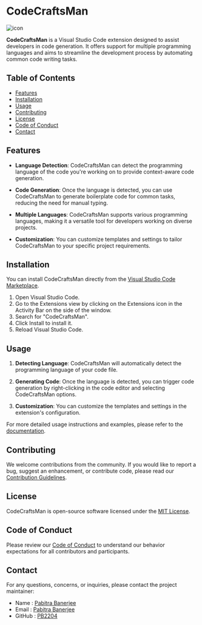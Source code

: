 # CodeCraftsMan

![icon](https://github.com/PB2204/CodeCraftsMan/assets/120979437/2a5c057b-b4fd-49dd-88b3-c2f98fbd8019)

**CodeCraftsMan** is a Visual Studio Code extension designed to assist developers in code generation. It offers support for multiple programming languages and aims to streamline the development process by automating common code writing tasks.

## Table of Contents

- [Features](#features)
- [Installation](#installation)
- [Usage](#usage)
- [Contributing](#contributing)
- [License](#license)
- [Code of Conduct](#code-of-conduct)
- [Contact](#contact)

## Features

- **Language Detection**: CodeCraftsMan can detect the programming language of the code you're working on to provide context-aware code generation.

- **Code Generation**: Once the language is detected, you can use CodeCraftsMan to generate boilerplate code for common tasks, reducing the need for manual typing.

- **Multiple Languages**: CodeCraftsMan supports various programming languages, making it a versatile tool for developers working on diverse projects.

- **Customization**: You can customize templates and settings to tailor CodeCraftsMan to your specific project requirements.

## Installation

You can install CodeCraftsMan directly from the [Visual Studio Code Marketplace](https://marketplace.visualstudio.com/items?itemName=PabitraBanerjee.codecraftsman).

1. Open Visual Studio Code.
2. Go to the Extensions view by clicking on the Extensions icon in the Activity Bar on the side of the window.
3. Search for "CodeCraftsMan".
4. Click Install to install it.
5. Reload Visual Studio Code.

## Usage

1. **Detecting Language**: CodeCraftsMan will automatically detect the programming language of your code file.

2. **Generating Code**: Once the language is detected, you can trigger code generation by right-clicking in the code editor and selecting CodeCraftsMan options.

3. **Customization**: You can customize the templates and settings in the extension's configuration.

For more detailed usage instructions and examples, please refer to the [documentation](docs/USAGE.md).

## Contributing

We welcome contributions from the community. If you would like to report a bug, suggest an enhancement, or contribute code, please read our [Contribution Guidelines](CONTRIBUTING.md).

## License

CodeCraftsMan is open-source software licensed under the [MIT License](LICENSE).

## Code of Conduct

Please review our [Code of Conduct](CODE_OF_CONDUCT.md) to understand our behavior expectations for all contributors and participants.

## Contact

For any questions, concerns, or inquiries, please contact the project maintainer:

- Name : [Pabitra Banerjee](https://pabitrabanerjee.me)
- Email : [Pabitra Banerjee](mailto:rockstarpabitra2204@gmail.com)
- GitHub : [PB2204](https://github.com/pb2204)
